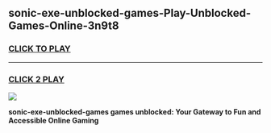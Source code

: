 
## sonic-exe-unblocked-games-Play-Unblocked-Games-Online-3n9t8
<h3>
<a href="https://premium76.site?title=sonic-exe-unblocked-games&ref=25A">CLICK TO PLAY</a></h3>
<hr>

<h3>
<a href="https://premium76.site?title=sonic-exe-unblocked-games&ref=25A">CLICK 2 PLAY</a>
  
</h3>

<a href="https://premium76.site?title=sonic-exe-unblocked-games&ref=25A"><img src="https://clearcache.store/games.png"></a>


**sonic-exe-unblocked-games games unblocked: Your Gateway to Fun and Accessible Online Gaming**

